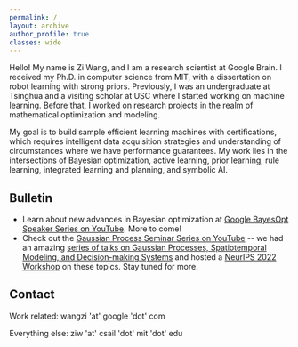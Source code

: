 ```yaml
---
permalink: /
layout: archive
author_profile: true
classes: wide
---
```


Hello! My name is Zi Wang, and I am a research scientist at Google Brain. I received my Ph.D. in computer science from MIT, with a dissertation on robot learning with strong priors. Previously, I was an undergraduate at Tsinghua and a visiting scholar at USC where I started working on machine learning. Before that, I worked on research projects in the realm of mathematical optimization and modeling.


My goal is to build sample efficient learning machines with certifications, which requires intelligent data acquisition strategies and understanding of circumstances where we have performance guarantees. My work lies in the intersections of Bayesian optimization, active learning, prior learning, rule learning, integrated learning and planning, and symbolic AI.

## Bulletin

- Learn about new advances in Bayesian optimization at [Google BayesOpt Speaker Series on YouTube](https://www.youtube.com/playlist?list=PLSIUOFhnxEiAxb-3cR_dms4PYr6voVcER). More to come!
- Check out the [Gaussian Process Seminar Series on YouTube](https://www.youtube.com/channel/UCsEAZc42CX7xv3Rtr82SAeg) -- we had an amazing [series of talks on Gaussian Processes, Spatiotemporal Modeling, and Decision-making Systems](https://gp-seminar-series.github.io/) and hosted a [NeurIPS 2022 Workshop](https://gp-seminar-series.github.io/neurips-2022/) on these topics. Stay tuned for more.


## Contact
Work related: wangzi 'at' google 'dot' com

Everything else: ziw 'at' csail 'dot' mit 'dot' edu


